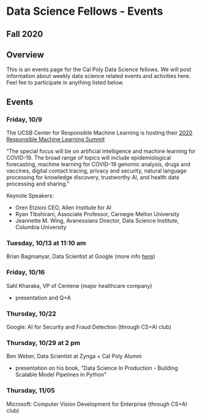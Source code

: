 # Data Science Fellows - Events
## Fall 2020
## Overview
This is an events page for the Cal Poly Data Science fellows.  We will post information about weekly data science related events and activities here.  Feel fee to participate in anything listed below.

## Events

### Friday, 10/9

The UCSB Center for Responsible Machine Learning is hosting their [2020 Responsible Machine Learning Summit](https://ml.ucsb.edu/2020-responsible-machine-learning-summit)

“The special focus will be on artificial intelligence and machine learning for COVID-19. The broad range of topics will include epidemiological forecasting, machine learning for COVID-19 genomic analysis, drugs and vaccines, digital contact tracing, privacy and security, natural language processing for knowledge discovery, trustworthy AI, and health data processing and sharing.”

Keynote Speakers:
- Oren Etzioni CEO, Allen Institute for AI
- Ryan Tibshirani, Associate Professor, Carnegie Mellon University
- Jeannette M. Wing, Avanessians Director, Data Science Institute, Columbia University

### Tuesday, 10/13 at 11:10 am

Brian Bagmanyar, Data Scientist at Google (more info [here](https://calpoly.joinhandshake.com/events/588491))

### Friday, 10/16

Sahl Kharaka, VP of Centene (major healthcare company)
- presentation and Q+A

### Thursday, 10/22

Google: AI for Security and Fraud Detection (through CS+AI club)

### Thursday, 10/29 at 2 pm

Ben Weber, Data Scientist at Zynga + Cal Poly Alumni 
- presentation on his book, "Data Science In Production - Building Scalable Model Pipelines in Python"

### Thursday, 11/05
Microsoft: Computer Vision Development for Enterprise (through CS+AI club)
